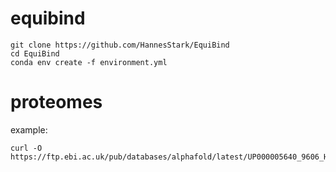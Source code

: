 # equibind

```
git clone https://github.com/HannesStark/EquiBind
cd EquiBind
conda env create -f environment.yml
```

# proteomes

example:
```
curl -O https://ftp.ebi.ac.uk/pub/databases/alphafold/latest/UP000005640_9606_HUMAN_v2.tar
```
